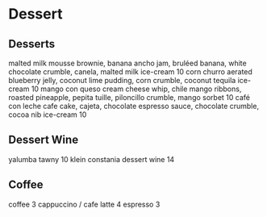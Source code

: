 # Dessert

## Desserts
malted milk mousse 
    brownie, banana ancho jam, bruléed banana, white chocolate crumble, canela, malted milk ice-cream 10
corn churro 
    aerated blueberry jelly, coconut lime pudding, corn crumble, coconut tequila ice-cream 10
mango con queso
    cream cheese whip, chile mango ribbons, roasted pineapple, pepita tuille, piloncillo crumble, mango sorbet 10
café con leche 
    cafe cake, cajeta, chocolate espresso sauce, chocolate crumble, cocoa nib ice-cream 10

## Dessert Wine
yalumba tawny 10
klein constania 
dessert wine 14

## Coffee
coffee 3
cappuccino / cafe latte 4
espresso 3